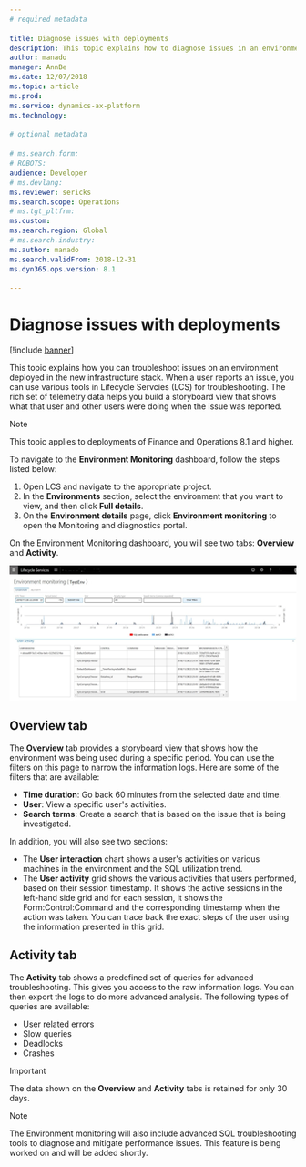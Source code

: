 ```yaml
---
# required metadata

title: Diagnose issues with deployments
description: This topic explains how to diagnose issues in an environment on the new infrastructure stack.
author: manado
manager: AnnBe
ms.date: 12/07/2018
ms.topic: article
ms.prod: 
ms.service: dynamics-ax-platform
ms.technology: 

# optional metadata

# ms.search.form: 
# ROBOTS: 
audience: Developer
# ms.devlang: 
ms.reviewer: sericks
ms.search.scope: Operations
# ms.tgt_pltfrm: 
ms.custom: 
ms.search.region: Global
# ms.search.industry: 
ms.author: manado
ms.search.validFrom: 2018-12-31
ms.dyn365.ops.version: 8.1

---
```


# Diagnose issues with deployments

[!include [banner](../includes/banner.md)]

This topic explains how you can troubleshoot issues on an environment deployed in the new infrastructure stack. When a user reports an issue, you can use various tools in Lifecycle Servcies (LCS) for troubleshooting. The rich set of telemetry data helps you build a storyboard view that shows what that user and other users were doing when the issue was reported.

> [!Note] 
> This topic applies to deployments of Finance and Operations 8.1 and higher.

To navigate to the **Environment Monitoring** dashboard, follow the steps listed below:

1. Open LCS and navigate to the appropriate project.
2. In the **Environments** section, select the environment that you want to view, and then click **Full details**.
3. On the **Environment details** page, click **Environment monitoring** to open the Monitoring and diagnostics portal.

On the Environment Monitoring dashboard, you will see two tabs: **Overview** and **Activity**.

[![Diagnose Issues](./media/DiagnoseIssues.jpg)](./media/DiagnoseIssues.jpg)

## Overview tab

The **Overview** tab provides a storyboard view that shows how the environment was being used during a specific period. You can use the filters on this page to narrow the information logs. Here are some of the filters that are available:

  - **Time duration**: Go back 60 minutes from the selected date and time.
  - **User**: View a specific user's activities.
  - **Search terms**: Create a search that is based on the issue that is being investigated.

In addition, you will also see two sections:

  - The **User interaction** chart shows a user's activities on various machines in the environment and the SQL utilization trend.
  - The **User activity** grid shows the various activities that users performed, based on their session timestamp. It shows the           active sessions in the left-hand side grid and for each session, it shows the Form:Control:Command and the corresponding timestamp       when the action was taken. You can trace back the exact steps of the user using the information presented in this grid.

## Activity tab

The **Activity** tab shows a predefined set of queries for advanced troubleshooting. This gives you access to the raw information logs. You can then export the logs to do more advanced analysis. The following types of queries are available:

  - User related errors
  - Slow queries
  - Deadlocks
  - Crashes

> [!IMPORTANT]
> The data shown on the **Overview** and **Activity** tabs is retained for only 30 days.

> [!NOTE] 
> The Environment monitoring will also include advanced SQL troubleshooting tools to diagnose and mitigate performance issues. This feature is being worked on and will be added shortly. 


